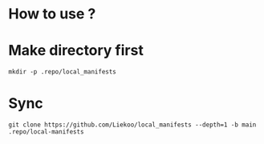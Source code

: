 # How to use ? 

# Make directory first
```shell
mkdir -p .repo/local_manifests
```
# Sync
```shell
git clone https://github.com/Liekoo/local_manifests --depth=1 -b main .repo/local-manifests
```
